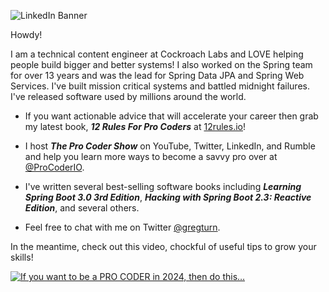 ![LinkedIn Banner](https://github.com/gregturn/gregturn/assets/311040/74184d99-bb6e-4c8e-8ff6-555736ac6238)


Howdy!

I am a technical content engineer at Cockroach Labs and LOVE helping people build bigger and better systems! I also worked on the Spring team for over 13 years and was the lead for Spring Data JPA and Spring Web Services. I've built mission critical systems and battled midnight failures. I've released software used by millions around the world.

* If you want actionable advice that will accelerate your career then grab my latest book, **_12 Rules For Pro Coders_** at [12rules.io](https://12rules.io)!

* I host **_The Pro Coder Show_** on YouTube, Twitter, LinkedIn, and Rumble and help you learn more ways to become a savvy pro over at [@ProCoderIO](https://youtube.com/@ProCoderIO).

* I've written several best-selling software books including **_Learning Spring Boot 3.0 3rd Edition_**, **_Hacking with Spring Boot 2.3: Reactive Edition_**, and several others.

* Feel free to chat with me on Twitter [@gregturn](https://twitter.com/gregturn).

In the meantime, check out this video, chockful of useful tips to grow your skills!

[![If you want to be a PRO CODER in 2024, then do this…](https://img.youtube.com/vi/wh9d8du_fW0/0.jpg)](https://www.youtube.com/watch?v=wh9d8du_fW0)

